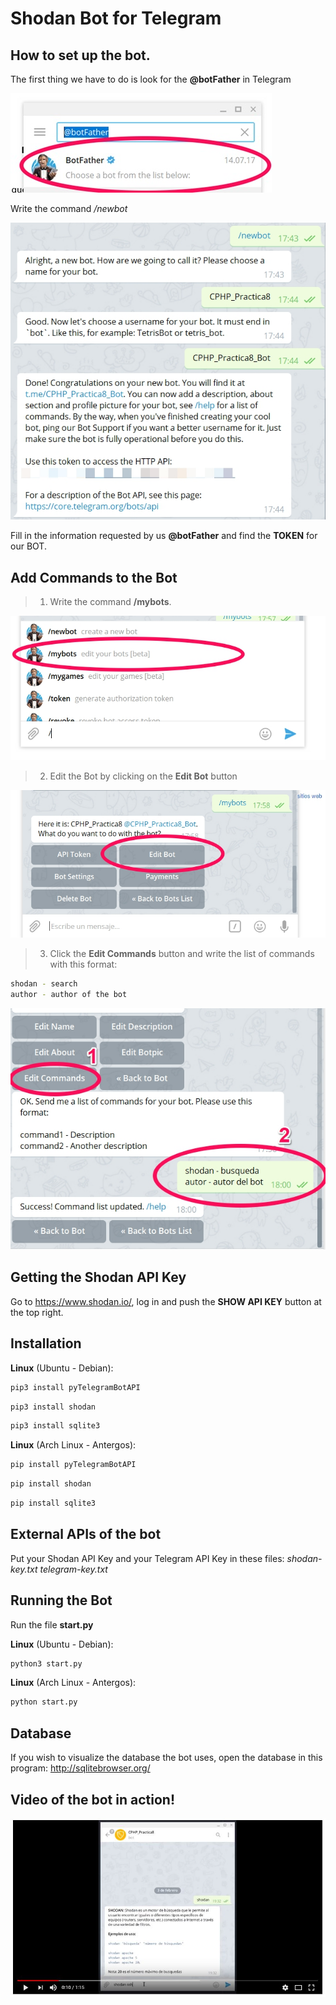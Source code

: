 # Shodan Bot for Telegram

## How to set up the bot.

The first thing we have to do is look for the **@botFather** in Telegram

![/newbot](img/Telegram-1.jpg)

Write the command */newbot*

![/newbot](/img/Telegram-2.jpg)

Fill in the information requested by us **@botFather** and find the **TOKEN** for our BOT.

## Add Commands to the Bot

> 1. Write the command **/mybots**.

![/newbot](img/Telegram-3.jpg)

> 2. Edit the Bot by clicking on the **Edit Bot** button

![/newbot](img/Telegram-4.jpg)

> 3. Click the **Edit Commands** button and write the list of commands with this format:

```sh
shodan - search
author - author of the bot
```

![/newbot](img/Telegram-5.jpg)

## Getting the Shodan API Key

Go to https://www.shodan.io/, log in and push the **SHOW API KEY** button at the top right.

## Installation

**Linux** (Ubuntu - Debian):

```sh
pip3 install pyTelegramBotAPI
```

```sh
pip3 install shodan
```

```sh
pip3 install sqlite3
```


**Linux** (Arch Linux - Antergos):

```sh
pip install pyTelegramBotAPI
```

```sh
pip install shodan
```

```sh
pip install sqlite3
```

## External APIs of the bot

Put your Shodan API Key and your Telegram API Key in these files:
*shodan-key.txt*
*telegram-key.txt*

## Running the Bot

Run the file **start.py**

**Linux** (Ubuntu - Debian):

```sh
python3 start.py
```

**Linux** (Arch Linux - Antergos):

```sh
python start.py
```
## Database

If you wish to visualize the database the bot uses, open the database in this program: http://sqlitebrowser.org/

## Video of the bot in action!

[![Video del Bot](img/video.jpg)](https://www.youtube.com/watch?v=Zpngydf6iwQ)
